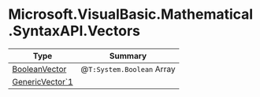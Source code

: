 ﻿
# Microsoft.VisualBasic.Mathematical.SyntaxAPI.Vectors

|Type|Summary|
|----|-------|
|<a href="#" onClick="load('/docs/Microsoft.VisualBasic.Mathematical.SyntaxAPI.Vectors/BooleanVector.md')">BooleanVector</a>|@``T:System.Boolean`` Array|
|<a href="#" onClick="load('/docs/Microsoft.VisualBasic.Mathematical.SyntaxAPI.Vectors/GenericVector`1.md')">GenericVector`1</a>||

